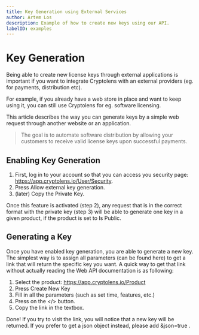 ```yaml
---
title: Key Generation using External Services
author: Artem Los
description: Example of how to create new keys using our API.
labelID: examples
---
```


# Key Generation

Being able to create new license keys through external applications is important if you want to integrate Cryptolens with an external providers (eg. for payments, distribution etc).

For example, if you already have a web store in place and want to keep using it, you can still use Cryptolens for eg. software licensing.

This article describes the way you can generate keys by a simple web request through another website or an application.

> The goal is to automate software distribution by allowing your customers to receive valid license keys upon successful payments.

## Enabling Key Generation

1. First, log in to your account so that you can access you security page: https://app.cryptolens.io/User/Security.
2. Press Allow external key generation.
3. (later) Copy the Private Key.

Once this feature is activated (step 2), any request that is in the correct format with the private key (step 3) will be able to generate one key in a given product, if the  product is set to Is Public.

## Generating a Key

Once you have enabled key generation, you are able to generate a new key. The simplest way is to assign all parameters (can be found here) to get a link that will return the specific key you want. A quick way to get that link without actually reading the Web API documentation is as following:

1. Select the product: https://app.cryptolens.io/Product
2. Press Create New Key
3. Fill in all the parameters (such as set time, features, etc.)
4. Press on the </> button.
5. Copy the link in the textbox.

Done! If you try to visit the link, you will notice that a new key will be returned. If you prefer to get a json object instead, please add  &json=true .